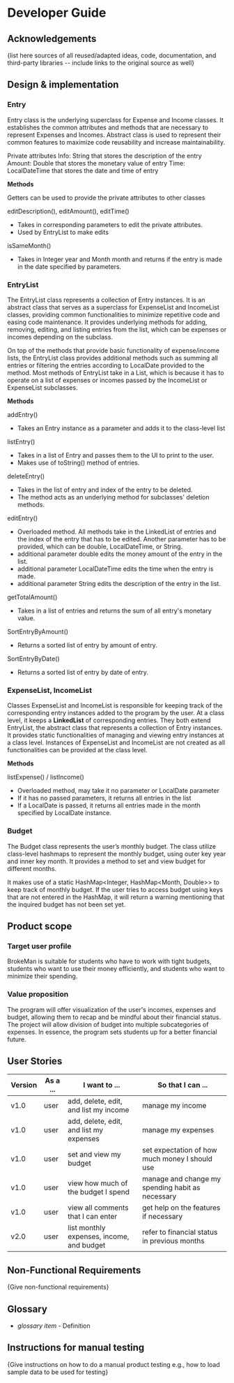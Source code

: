 # Developer Guide

## Acknowledgements

{list here sources of all reused/adapted ideas, code, documentation, and third-party libraries -- include links to the original source as well}

## Design & implementation

### Entry
Entry class is the underlying superclass for Expense and Income classes. It establishes the common attributes and methods that are necessary to represent Expenses and Incomes. Abstract class is used to represent their common features to maximize code reusability and increase maintainability. 

Private attributes
Info: String that stores the description of the entry
Amount: Double that stores the monetary value of entry
Time: LocalDateTime that stores the date and time of entry

**Methods**

Getters can be used to provide the private attributes to other classes

editDescription(), editAmount(), editTime()
* Takes in corresponding parameters to edit the private attributes.
* Used by EntryList to make edits

isSameMonth()
* Takes in Integer year and Month month and returns if the entry is made in the date specified by parameters. 

### EntryList

The EntryList class represents a collection of Entry instances. It is an abstract class that serves as a superclass for ExpenseList and IncomeList classes, providing common functionalities to minimize repetitive code and easing code maintenance. It provides underlying methods for adding, removing, editing, and listing entries from the list, which can be expenses or incomes depending on the subclass. 

On top of the methods that provide basic functionality of expense/income lists, the EntryList class provides additional methods such as summing all entries or filtering the entries according to LocalDate provided to the method. Most methods of EntryList take in a List<Entry>, which is because it has to operate on a list of expenses or incomes passed by the IncomeList or ExpenseList subclasses. 

**Methods**

addEntry()
* Takes an Entry instance as a parameter and adds it to the class-level list


listEntry()
* Takes in a list of Entry and passes them to the UI to print to the user.
* Makes use of toString() method of entries.


deleteEntry()
* Takes in the list of entry and index of the entry to be deleted.
* The method acts as an underlying method for subclasses' deletion methods.


editEntry()
* Overloaded method. All methods take in the LinkedList of entries and the index of the entry that has to be edited. Another parameter has to be provided, which can be double, LocalDateTime, or String.
* additional parameter double edits the money amount of the entry in the list.
* additional parameter LocalDateTime edits the time when the entry is made.
* additional parameter String edits the description of the entry in the list.

getTotalAmount()
* Takes in a list of entries and returns the sum of all entry's monetary value.
  
SortEntryByAmount()
* Returns a sorted list of entry by amount of entry.


SortEntryByDate()
* Returns a sorted list of entry by date of entry.
  

### ExpenseList, IncomeList

Classes ExpenseList and IncomeList is responsible for keeping track of the corresponding entry instances added to the program by the user. At a class level, it keeps a **LinkedList** of corresponding entries. They both extend EntryList, the abstract class that represents a collection of Entry instances. It provides static functionalities of managing and viewing entry instances at a class level. Instances of ExpenseList and IncomeList are not created as all functionalities can be provided at the class level. 
  
**Methods**
  
listExpense() / listIncome()
* Overloaded method, may take it no parameter or LocalDate parameter
* If it has no passed parameters, it returns all entries in the list
* If a LocalDate is passed, it returns all entries made in the month specified by LocalDate instance.

  
### Budget
  
The Budget class represents the user’s monthly budget. The class utilize class-level hashmaps to represent the monthly budget, using outer key year and inner key month. It provides a method to set and view budget for different months. 

It makes use of a static HashMap<Integer, HashMap<Month, Double>> to keep track of monthly budget. If the user tries to access budget using keys that are not entered in the HashMap, it will return a warning mentioning that the inquired budget has not been set yet. 
  
## Product scope
### Target user profile

BrokeMan is suitable for students who have to work with tight budgets, students who want to use their money efficiently, and students who want to minimize their spending.

### Value proposition

The program will offer visualization of the user's incomes, expenses and budget, allowing them to recap and be mindful about their financial status. The project will allow division of budget into multiple subcategories of expenses. In essence, the program sets students up for a better financial future.

## User Stories

|Version| As a ... | I want to ... | So that I can ...|
|--------|----------|---------------|------------------|
|v1.0|user|add, delete, edit, and list my income|manage my income|
|v1.0|user|add, delete, edit, and list my expenses|manage my expenses|
|v1.0|user|set and view my budget|set expectation of how much money I should use|
|v1.0|user|view how much of the budget I spend|manage and change my spending habit as necessary|
|v1.0|user|view all comments that I can enter|get help on the features if necessary|
|v2.0|user|list monthly expenses, income, and budget|refer to financial status in previous months|

## Non-Functional Requirements

{Give non-functional requirements}

## Glossary

* *glossary item* - Definition

## Instructions for manual testing

{Give instructions on how to do a manual product testing e.g., how to load sample data to be used for testing}
